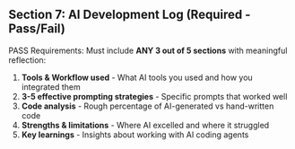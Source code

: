 ## Section 7: AI Development Log (Required - Pass/Fail)

PASS Requirements: Must include **ANY 3 out of 5 sections** with meaningful reflection:

1. **Tools & Workflow used** - What AI tools you used and how you integrated them
2. **3-5 effective prompting strategies** - Specific prompts that worked well
3. **Code analysis** - Rough percentage of AI-generated vs hand-written code
4. **Strengths & limitations** - Where AI excelled and where it struggled
5. **Key learnings** - Insights about working with AI coding agents
